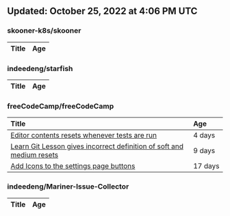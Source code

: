 ## Updated: October 25, 2022 at 4:06 PM UTC


### skooner-k8s/skooner
|**Title**|**Age**|
|:----|:----|


### indeedeng/starfish
|**Title**|**Age**|
|:----|:----|


### freeCodeCamp/freeCodeCamp
|**Title**|**Age**|
|:----|:----|
|[Editor contents resets whenever tests are run](https://github.com/freeCodeCamp/freeCodeCamp/issues/48173)|4&nbsp;days|
|[Learn Git Lesson gives incorrect definition of soft and medium resets](https://github.com/freeCodeCamp/freeCodeCamp/issues/48079)|9&nbsp;days|
|[Add Icons to the settings page buttons](https://github.com/freeCodeCamp/freeCodeCamp/issues/47924)|17&nbsp;days|


### indeedeng/Mariner-Issue-Collector
|**Title**|**Age**|
|:----|:----|
